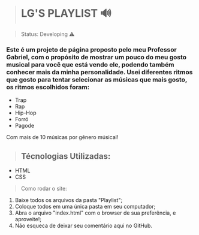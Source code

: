 ><h1>LG'S PLAYLIST 🔊 </h1>

> Status: Developing ⚠️

### Este é um projeto de página proposto pelo meu Professor Gabriel, com o propósito de mostrar um pouco do meu gosto musical para você que está vendo ele, podendo também conhecer mais da minha personalidade. Usei diferentes ritmos que gosto para tentar selecionar as músicas que mais gosto, os ritmos escolhidos foram:

+ Trap
+ Rap
+ Hip-Hop
+ Forró
+ Pagode 
       
Com mais de 10 músicas por gênero músical!

> ## Técnologias Utilizadas:
 + HTML
 + CSS

> Como rodar o site:
1) Baixe todos os arquivos da pasta "Playlist";
2) Coloque todos em uma única pasta em seu computador;
3) Abra o arquivo "index.html" com o browser de sua preferência, e aproveite!;
4) Não esqueca de deixar seu comentário aqui no GitHub.
